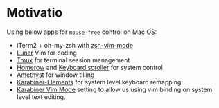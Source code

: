 # Motivatio

Using below apps for `mouse-free` control on Mac OS:

- iTerm2 + oh-my-zsh with [zsh-vim-mode](https://github.com/softmoth/zsh-vim-mode)
- [Lunar](https://www.lunarvim.org/) Vim for coding
- [Tmux](https://github.com/tmux/tmux/wiki) for terminal session management
- [Homerow](https://www.homerow.app/) and  [Keyboard scroller](https://github.com/dexterleng/KeyboardScroller.docs) for system control
- [Amethyst](https://github.com/ianyh/Amethyst) for window tilling
- [Karabiner-Elements](https://karabiner-elements.pqrs.org/) for system level keyboard remapping
- [Karabiner Vim Mode](https://github.com/jeffyongtaotang/karabiner-vim-mode-plus) setting to allow us using vim binding on system level text editing.
